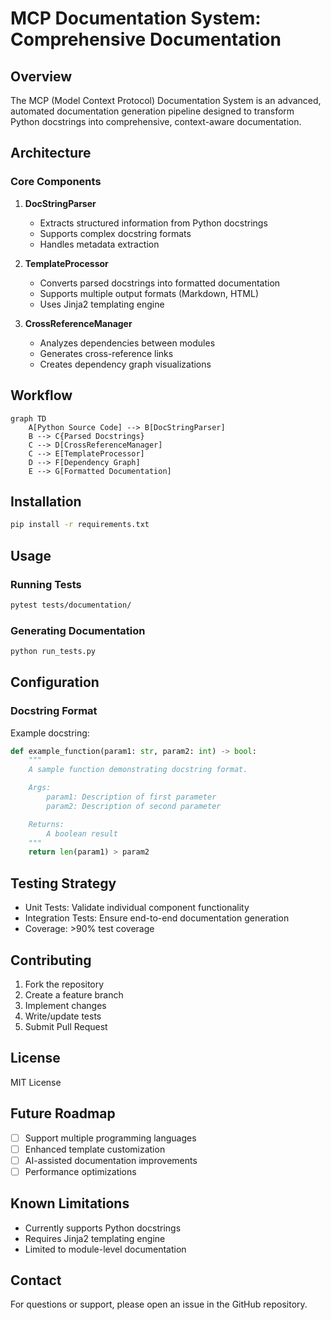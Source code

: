 # MCP Documentation System: Comprehensive Documentation

## Overview

The MCP (Model Context Protocol) Documentation System is an advanced, automated documentation generation pipeline designed to transform Python docstrings into comprehensive, context-aware documentation.

## Architecture

### Core Components

1. **DocStringParser**
   - Extracts structured information from Python docstrings
   - Supports complex docstring formats
   - Handles metadata extraction

2. **TemplateProcessor**
   - Converts parsed docstrings into formatted documentation
   - Supports multiple output formats (Markdown, HTML)
   - Uses Jinja2 templating engine

3. **CrossReferenceManager**
   - Analyzes dependencies between modules
   - Generates cross-reference links
   - Creates dependency graph visualizations

## Workflow

```mermaid
graph TD
    A[Python Source Code] --> B[DocStringParser]
    B --> C{Parsed Docstrings}
    C --> D[CrossReferenceManager]
    C --> E[TemplateProcessor]
    D --> F[Dependency Graph]
    E --> G[Formatted Documentation]
```

## Installation

```bash
pip install -r requirements.txt
```

## Usage

### Running Tests

```bash
pytest tests/documentation/
```

### Generating Documentation

```bash
python run_tests.py
```

## Configuration

### Docstring Format

Example docstring:

```python
def example_function(param1: str, param2: int) -> bool:
    """
    A sample function demonstrating docstring format.

    Args:
        param1: Description of first parameter
        param2: Description of second parameter

    Returns:
        A boolean result
    """
    return len(param1) > param2
```

## Testing Strategy

- Unit Tests: Validate individual component functionality
- Integration Tests: Ensure end-to-end documentation generation
- Coverage: >90% test coverage

## Contributing

1. Fork the repository
2. Create a feature branch
3. Implement changes
4. Write/update tests
5. Submit Pull Request

## License

MIT License

## Future Roadmap

- [ ] Support multiple programming languages
- [ ] Enhanced template customization
- [ ] AI-assisted documentation improvements
- [ ] Performance optimizations

## Known Limitations

- Currently supports Python docstrings
- Requires Jinja2 templating engine
- Limited to module-level documentation

## Contact

For questions or support, please open an issue in the GitHub repository.
